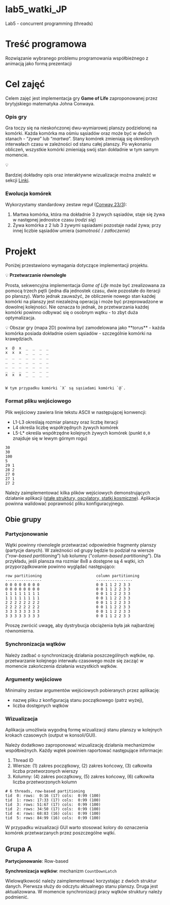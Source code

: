# lab5_watki_JP
Lab5 - concurrent programming (threads)

# Treść programowa

Rozwiązanie wybranego problemu programowania współbieżnego z animacją jako formą prezentacji

# Cel zajęć

Celem zajęć jest implementacja gry **Game of Life** zaproponowanej przez brytyjskiego matematyka Johna Conwaya.

### Opis gry

Gra toczy się na nieskończonej dwu-wymiarowej planszy podzielonej na komórki. Każda komórka ma ośmiu sąsiadów oraz może być w dwóch stanach - “*żywa*” lub “*martwa*”. Stany komórek zmieniają się określonych interwałach czasu w zależności od stanu całej planszy. Po wykonaniu obliczeń, wszystkie komórki zmieniają swój stan dokładnie w tym samym momencie.

<aside>
💡

Bardziej dokładny opis oraz interaktywne wizualizacje można znaleźć w sekcji [Linki](https://www.notion.so/Linki-617f4aa4c9564c1586496da39e66b901?pvs=21).

</aside>

### Ewolucja komórek

Wykorzystamy standardowy zestaw reguł ([Conway 23/3](https://pl.wikipedia.org/wiki/Gra_w_%C5%BCycie)):

1. Martwa komórka, która ma dokładnie 3 żywych sąsiadów, staje się żywa w następnej jednostce czasu (*rodzi się*)
2. Żywa komórka z 2 lub 3 żywymi sąsiadami pozostaje nadal żywa; przy innej liczbie sąsiadów umiera (*samotność* / *zatłoczenie*)

# Projekt

Poniżej przestawiono wymagania dotyczące implementacji projektu.

<aside>

💡 **Przetwarzanie równoległe**

Prosta, sekwencyjna implementacja *Game of Life* może być zrealizowana za pomocą trzech pętli (jedna dla jednostek czasu, dwie pozostałe do iteracji po planszy). Warto jednak zauważyć, że obliczenie nowego stan każdej komórki na planszy jest niezależną operacją i może być przeprowadzone w dowolnej kolejności. Nie oznacza to jednak, że przetwarzania każdej komórki powinno odbywać się o osobnym wątku - to zbyt duża optymalizacja.

</aside>

<aside>
💡 Obszar gry (mapa 2D) powinna być zamodelowana jako **torus** - każda komórka posiada dokładnie osiem sąsiadów - szczególnie komórki na krawędziach.
  
```
x  @  x  _  _  _  _
x  x  x  _  _  _  _
_  _  _  _  _  _  _
_  _  _  _  _  _  _
_  _  _  _  _  _  _
_  _  _  _  _  _  _
x  x  x  _  _  _  _


W tym przypadku komórki `X` są sąsiadami komórki `@`.
```

</aside>

### Format pliku wejściowego
Plik wejściowy zawiera linie tekstu ASCII w następującej konwencji:

- L1-L3 określają rozmiar planszy oraz liczbę iteracji
- L4 określa liczbę współrzędnych żywych komórek
- L5-L* określa współrzędne kolejnych żywych komórek (punkt `0,0` znajduje się w lewym górnym rogu)

```
30
30
100
5
29 1
28 2
27 0
27 1
27 2
```

Należy zaimplementować kilka plików wejściowych demonstrujących działanie aplikacji ([stałe struktury, oscylatory, statki kosmiczne](https://en.wikipedia.org/wiki/Conway's_Game_of_Life#Examples_of_patterns)). Aplikacja powinna walidować poprawność pliku konfiguracyjnego.

## Obie grupy

### Partycjonowanie

Wątki powinny równolegle przetwarzać odpowiednie fragmenty planszy (partycje danych). W zależności od grupy będzie to podział na wiersze (”*row-based partitioning*”) lub kolumny (”*column-based partitioning*”). Dla przykładu, jeśli plansza ma rozmiar 8x8 a dostępne są 4 wątki, ich przyporządkowanie powinno wyglądać następująco:

```
row partitioning                        column partitioning
----------------                        ----------------
0 0 0 0 0 0 0 0                         0 0 1 1 2 2 3 3
0 0 0 0 0 0 0 0                         0 0 1 1 2 2 3 3
1 1 1 1 1 1 1 1                         0 0 1 1 2 2 3 3
1 1 1 1 1 1 1 1                         0 0 1 1 2 2 3 3
2 2 2 2 2 2 2 2                         0 0 1 1 2 2 3 3
2 2 2 2 2 2 2 2                         0 0 1 1 2 2 3 3
3 3 3 3 3 3 3 3                         0 0 1 1 2 2 3 3
3 3 3 3 3 3 3 3                         0 0 1 1 2 2 3 3
```

Proszę zwrócić uwagę, aby dystrybucja obciążenia była jak najbardziej równomierna.

### Synchronizacja wątków

Należy zadbać o synchronizację działania poszczególnych wątków, np. przetwarzanie kolejnego interwału czasowego może się zacząć w momencie zakończenia działania wszystkich wątków.

### Argumenty wejściowe

Minimalny zestaw argumentów wejściowych pobieranych przez aplikację:

- nazwę pliku z konfiguracją stanu początkowego (patrz wyżej),
- liczba dostępnych wątków

### Wizualizacja

Aplikacja umożliwia wygodną formę wizualizacji stanu planszy w kolejnych krokach czasowych (output w konsoli/GUI).

Należy dodatkowo zaproponować wizualizację działania mechanizmów współbieżnych. Każdy wątek powinien raportować następujące informacje:
1. Thread ID
2. Wiersze: (1) zakres początkowy, (2) zakres końcowy, (3) całkowita liczba przetworzonych wierszy
3. Kolumny: (4) zakres początkowy, (5) zakres końcowy, (6) całkowita liczba przetworzonych kolumn

```
# 6 threads, row-based partitioning
tid  0: rows:  0:16 (17) cols:  0:99 (100)
tid  1: rows: 17:33 (17) cols:  0:99 (100)
tid  3: rows: 51:67 (17) cols:  0:99 (100)
tid  2: rows: 34:50 (17) cols:  0:99 (100)
tid  4: rows: 68:83 (16) cols:  0:99 (100)
tid  5: rows: 84:99 (16) cols:  0:99 (100)
```

W przypadku wizualizacji GUI warto stosować kolory do oznaczenia komórek przetwarzanych przez poszczególne wątki.

## Grupa A

**Partycjonowanie**: Row-based

**Synchronizacja wątków**: mechanizm `CountDownLatch`

Wielowątkowość należy zaimplementować korzystając z dwóch struktur danych. Pierwsza służy do odczytu aktualnego stanu planszy. Druga jest aktualizowana. W momencie synchronizacji pracy wątków struktury należy podmienić.

